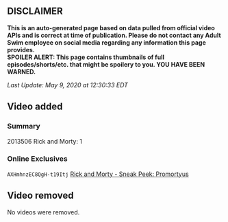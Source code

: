 ## DISCLAIMER
**This is an auto-generated page based on data pulled from official video APIs and is correct at time of publication. Please do not contact any Adult Swim employee on social media regarding any information this page provides.**  
**SPOILER ALERT: This page contains thumbnails of full episodes/shorts/etc. that might be spoilery to you. YOU HAVE BEEN WARNED.**  

_Last Update: May 9, 2020 at 12:30:33 EDT_
## Video added
### Summary
2013506 Rick and Morty: 1  
### Online Exclusives
`AXHmhnzEC8QgH-t19Itj` [Rick and Morty - Sneak Peek: Promortyus](https://www.adultswim.com/videos/rick-and-morty/sneak-peek-promortyus)  
## Video removed
No videos were removed.  
